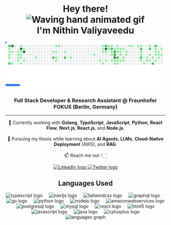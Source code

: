 
<h1 align="center">Hey there! <img src="https://raw.githubusercontent.com/nixin72/nixin72/master/wave.gif" 
         alt="Waving hand animated gif"
         height="45"
         width="45" /><br/>
         I'm Nithin Valiyaveedu</h1>
         <!-- Contribution Snake -->
         
<!-- <p align="center"> -->
<!--   <img src="https://raw.githubusercontent.com/Nithin-Valiyaveedu/git-display/master/download.svg" alt="Contribution Snake" /> -->
<!-- </p> -->

<picture>
  <source media="(prefers-color-scheme: dark)" srcset="https://raw.githubusercontent.com/Nithin-Valiyaveedu/Nithin-Valiyaveedu/refs/heads/github-breakout/images/breakout-dark.svg">
  <source media="(prefers-color-scheme: light)" srcset="https://raw.githubusercontent.com/Nithin-Valiyaveedu/Nithin-Valiyaveedu/refs/heads/github-breakout/images/breakout-light.svg">
  <img alt="Breakout Game" src="https://raw.githubusercontent.com/Nithin-Valiyaveedu/Nithin-Valiyaveedu/refs/heads/github-breakout/images/breakout-light.svg">
</picture>

<h3 align="center">
  Full Stack Developer & Research Assistant @ Fraunhofer FOKUS (Berlin, Germany)
</h3>

---

<p align="center">
  🔭 Currently working with <strong>Golang</strong>, <strong>TypeScript</strong>, <strong>JavaScript</strong>, 
  <strong>Python</strong>, <strong>React Flow</strong>, <strong>Next.js</strong>, <strong>React.js</strong>, and <strong>Node.js</strong>.<br><br>
  🌱 Pursuing my thesis while learning about <strong>AI Agents</strong>, <strong>LLMs</strong>, 
  <strong>Cloud-Native Deployment</strong> (AWS), and <strong>RAG</strong>.<br><br>
  📫 Reach me out 👇🏻
</p>

<div align="center">
  <a href="https://www.linkedin.com/in/nithin-valiyaveedu/" target="_blank">
    <img src="https://img.shields.io/static/v1?message=LinkedIn&logo=linkedin&label=&color=0077B5&logoColor=white&labelColor=&style=for-the-badge" height="25" alt="LinkedIn logo" />
  </a>
  <a href="https://x.com/Nithin_V1998" target="_blank">
    <img src="https://img.shields.io/static/v1?message=Twitter&logo=twitter&label=&color=1DA1F2&logoColor=white&labelColor=&style=for-the-badge" height="25" alt="Twitter logo" />
  </a>
</div>

<h2 align="center">Languages Used</h2>
<div align="center">
  <img src="https://skillicons.dev/icons?i=ts" height="60" alt="typescript logo"  />
  <img width="12" />
  <img src="https://skillicons.dev/icons?i=nextjs" height="60" alt="nextjs logo"  />
  <img width="12" />
  <img src="https://skillicons.dev/icons?i=tailwind" height="60" alt="tailwindcss logo"  />
  <img width="12" />
  <img src="https://skillicons.dev/icons?i=graphql" height="60" alt="graphql logo"  />
  <img width="12" />
  <img src="https://skillicons.dev/icons?i=go" height="60" alt="go logo"  />
  <img width="12" />
  <img src="https://skillicons.dev/icons?i=py" height="60" alt="python logo"  />
  <img width="12" />
  <img src="https://cdn.jsdelivr.net/gh/devicons/devicon/icons/nodejs/nodejs-original.svg" height="60" alt="nodejs logo"  />
  <img width="12" />
  <img src="https://skillicons.dev/icons?i=aws" height="60" alt="amazonwebservices logo"  />
  <img width="12" />
  <img src="https://cdn.jsdelivr.net/gh/devicons/devicon/icons/postgresql/postgresql-original.svg" height="60" alt="postgresql logo"  />
  <img width="12" />
  <img src="https://skillicons.dev/icons?i=mysql" height="60" alt="mysql logo"  />
  <img width="12" />
  <img src="https://skillicons.dev/icons?i=react" height="60" alt="react logo"  />
  <img width="12" />
  <img src="https://skillicons.dev/icons?i=html" height="60" alt="html5 logo"  />
  <img width="12" />
  <img src="https://cdn.simpleicons.org/javascript/F7DF1E" height="60" alt="javascript logo"  />
  <img width="12" />
  <img src="https://skillicons.dev/icons?i=java" height="60" alt="java logo"  />
  <img width="12" />
  <img src="https://skillicons.dev/icons?i=cpp" height="60" alt="cplusplus logo"  />
</div>


<div align="center">
  <img src="https://github-readme-stats.vercel.app/api/top-langs?username=Nithin-Valiyaveedu&locale=en&hide_title=false&layout=compact&card_width=320&langs_count=8&theme=github_dark&hide_border=true&order=2&custom_title=Top%20Programming%20Languages" height="200" alt="languages graph"  />

</div>

###
